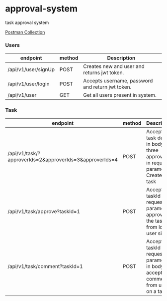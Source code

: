 # approval-system
task approval system

[Postman Collection](https://drive.google.com/file/d/19gxlQETgXTPi8CKJ0J0nCuYFFB3OIjFx/view?usp=sharing)


### Users

| endpoint             | method | Description                                       |
|----------------------|--------|---------------------------------------------------|
| /api/v1/user/signUp  | POST   | Creates new and user and returns jwt token.       |
| /api/v1/user/login   | POST   | Accepts username, password and return jwt token.  |
| /api/v1/user         | GET    | Get all users present in system.                  |

### Task

| endpoint                                                | method | Description                                                                              |
|---------------------------------------------------------|--------|------------------------------------------------------------------------------------------|
| /api/v1/task/?approverIds=2&approverIds=3&approverIds=4 | POST   | Accepts task details in body and three approverIds in request parameters. Creates a task |
| /api/v1/task/approve?taskId=1                           | POST   | Accepts taskId as request parameter, approves the task from login user side              |
| /api/v1/task/comment?taskId=1                           | POST   | Accepts taskId as request parameter, in body it accepts comments from user on a task     |